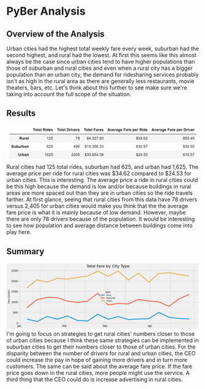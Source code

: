 # PyBer Analysis

## Overview of the Analysis
Urban cities had the highest total weekly fare every week, suburban had the second highest, and rural had the lowest. At first this seems like this almost always be the case since urban cities tend to have higher populations than those of suburban and rural cities and even when a rural city has a bigger population than an urban city, the demand for ridesharing services probably isn't as high in the rural area as there are generally less restaurants, movie theaters, bars, etc. Let's think about this further to see make sure we're taking into account the full scope of the situation.

## Results
![alt text](https://github.com/mansal2487/PyBer-Analysis/blob/main/analysis/dataframe.PNG)
Rural cities had 125 total rides, suburban had 625, and urban had 1,625. The average price per ride for rural cities was $34.62 compared to $24.53 for urban cities. This is interesting. The average price a ride in rural cities could be this high because the demand is low and/or because buildings in rural areas are more spaced out than they are in urban cities so the ride travels farther. At first glance, seeing that rural cities from this data have 78 drivers versus 2,405 for urban cities would make you think that the the average fare price is what it is mainly because of low demand. However, maybe there are only 78 drivers because of the population. It would be interesting to see how population and average distance between buildings come into play here.

## Summary
![alt_text](https://github.com/mansal2487/PyBer-Analysis/blob/main/analysis/graph.PNG)
I'm going to focus on strategies to get rural cities' numbers closer to those of urban cities because I think these same strategies can be implemented in suburban cities to get their numbers closer to those of urban cities. For the disparity between the number of drivers for rural and urban cities, the CEO could increase the pay in hope of gaining more drivers and in turn more customers. The same can be said about the average fare price. If the fare price goes down in the rural cities, more people might use the service. A third thing that the CEO could do is increase advertising in rural cities.
